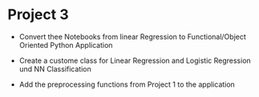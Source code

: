 # Project 3

- Convert thee Notebooks from linear Regression to Functional/Object Oriented Python Application

- Create a custome class for Linear Regression and Logistic Regression und NN Classification

- Add the preprocessing functions from Project 1 to the application
